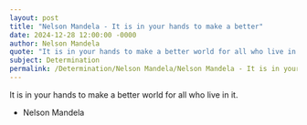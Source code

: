```yaml
---
layout: post
title: "Nelson Mandela - It is in your hands to make a better"
date: 2024-12-28 12:00:00 -0000
author: Nelson Mandela
quote: "It is in your hands to make a better world for all who live in it."
subject: Determination
permalink: /Determination/Nelson Mandela/Nelson Mandela - It is in your hands to make a better
---
```


It is in your hands to make a better world for all who live in it.

- Nelson Mandela
